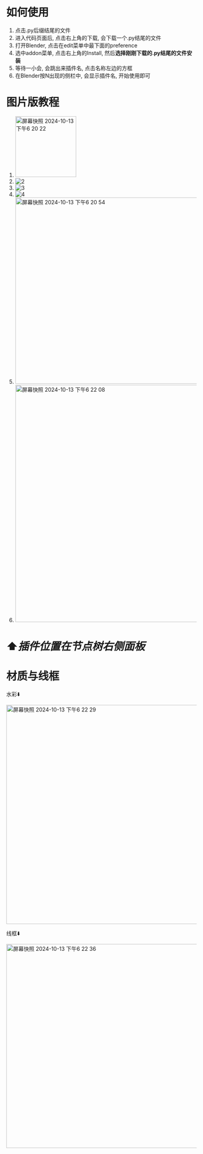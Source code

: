 # 如何使用
1. 点击.py后缀结尾的文件
2. 进入代码页面后, 点击右上角的下载, 会下载一个.py结尾的文件
3. 打开Blender, 点击在edit菜单中最下面的preference
4. 选中addon菜单, 点击右上角的Install, 然后**选择刚刚下载的.py结尾的文件安装**
5. 等待一小会, 会跳出来插件名, 点击名称左边的方框
6. 在Blender按N出现的侧栏中, 会显示插件名, 开始使用即可

# 图片版教程
1. <img width="161" alt="屏幕快照 2024-10-13 下午6 20 22" src="https://github.com/user-attachments/assets/9bca1526-dfbb-4ec9-b069-b091aefd2293">
2. ![2](https://github.com/user-attachments/assets/c4f2403b-35e0-42c2-8187-300587da1549)
3. ![3](https://github.com/user-attachments/assets/6bf58a6f-d924-4632-833e-9aab6c0909c2)
4. ![4](https://github.com/user-attachments/assets/7d56364a-972a-4048-8bf2-d3563ce71b60)
5.  <img width="493" alt="屏幕快照 2024-10-13 下午6 20 54" src="https://github.com/user-attachments/assets/78edc512-0f11-45c2-8a2b-f4ba648925e4">
6.  <img width="628" alt="屏幕快照 2024-10-13 下午6 22 08" src="https://github.com/user-attachments/assets/e5df6295-c979-4b46-9056-39953b385150">
# ⬆️*插件位置在节点树右侧面板*


# 材质与线框
水彩⬇️

<img width="580" alt="屏幕快照 2024-10-13 下午6 22 29" src="https://github.com/user-attachments/assets/1f43e7cf-0935-45e0-b43e-68bf940fb5a0">


线框⬇️



<img width="540" alt="屏幕快照 2024-10-13 下午6 22 36" src="https://github.com/user-attachments/assets/b04630d3-2fce-47e7-8000-df0a80558915">
